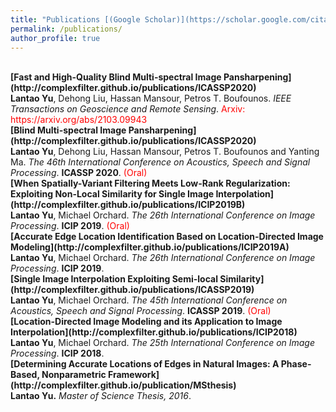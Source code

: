 ```yaml
---
title: "Publications [(Google Scholar)](https://scholar.google.com/citations?user=B1fy-hYAAAAJ&hl=en)"
permalink: /publications/
author_profile: true
---
```








<br>
<b>[Fast and High-Quality Blind Multi-spectral Image Pansharpening](http://complexfilter.github.io/publications/ICASSP2020)</b> <br> 
<b>Lantao Yu</b>, Dehong Liu, Hassan Mansour, Petros T. Boufounos.
<i>IEEE Transactions on Geoscience and Remote Sensing</i>. <span style="color:red">Arxiv: https://arxiv.org/abs/2103.09943</span>

<br>
<b>[Blind Multi-spectral Image Pansharpening](http://complexfilter.github.io/publications/ICASSP2020)</b> <br> 
<b>Lantao Yu</b>, Dehong Liu, Hassan Mansour, Petros T. Boufounos and Yanting Ma.
<i>The 46th International Conference on Acoustics, Speech and Signal Processing</i>. <b>ICASSP 2020</b>.  <span style="color:red">(Oral)</span>

<br>
<b>[When Spatially-Variant Filtering Meets Low-Rank Regularization: Exploiting Non-Local Similarity for Single Image Interpolation](http://complexfilter.github.io/publications/ICIP2019B)</b> <br> 
<b>Lantao Yu</b>, Michael Orchard.
<i>The 26th International Conference on Image Processing</i>. <b>ICIP 2019</b>.  <span style="color:red">(Oral)</span>

<br>
<b>[Accurate Edge Location Identification Based on Location-Directed Image Modeling](http://complexfilter.github.io/publications/ICIP2019A)</b> <br> 
<b>Lantao Yu</b>, Michael Orchard.
<i>The 26th International Conference on Image Processing</i>. <b>ICIP 2019</b>.

<br>
<b>[Single Image Interpolation Exploiting Semi-local Similarity](http://complexfilter.github.io/publications/ICASSP2019)</b> <br> 
<b>Lantao Yu</b>, Michael Orchard.
<i>The 45th International Conference on Acoustics, Speech and Signal Processing</i>. <b>ICASSP 2019</b>.  <span style="color:red">(Oral)</span>

<br>
<b>[Location-Directed Image Modeling and its Application to Image Interpolation](http://complexfilter.github.io/publications/ICIP2018)</b> <br> 
<b>Lantao Yu</b>, Michael Orchard.
<i>The 25th International Conference on Image Processing</i>. <b>ICIP 2018</b>.

<br>
<b>[Determining Accurate Locations of Edges in Natural Images: A Phase-Based, Nonparametric Framework](http://complexfilter.github.io/publication/MSthesis)</b> <br> 
<b>Lantao Yu.</b>
<i>Master of Science Thesis, 2016</i>.
